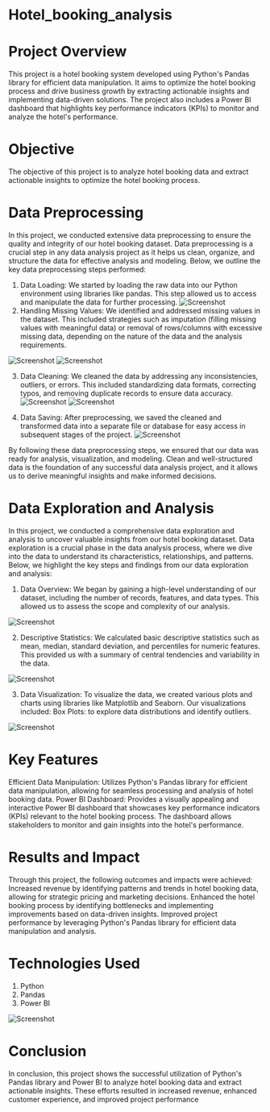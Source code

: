 # Hotel_booking_analysis
# Project Overview
This project is a hotel booking system developed using Python's Pandas library for efficient data manipulation. It aims to optimize the hotel booking process and drive business growth by extracting actionable insights and implementing data-driven solutions. The project also includes a Power BI dashboard that highlights key performance indicators (KPIs) to monitor and analyze the hotel's performance.

# Objective
The objective of this project is to analyze hotel booking data and extract actionable insights to optimize the hotel booking process.

# Data Preprocessing
  In this project, we conducted extensive data preprocessing to ensure the quality and integrity of our hotel booking dataset. Data preprocessing is a crucial step in any data analysis project as it helps us clean, organize, and structure the data for effective analysis and modeling. Below, we outline the key data preprocessing steps performed:
1. Data Loading: We started by loading the raw data into our Python environment using libraries like pandas. This step allowed us to access and manipulate the data for further processing.
![Screenshot](Screenshot1.PNG)
2. Handling Missing Values: We identified and addressed missing values in the dataset. This included strategies such as imputation (filling missing values with meaningful data) or removal of rows/columns with excessive missing data, depending on the nature of the data and the analysis requirements.

![Screenshot](Screenshot9.PNG)
![Screenshot](Screenshot10.PNG)

3. Data Cleaning: We cleaned the data by addressing any inconsistencies, outliers, or errors. This included standardizing data formats, correcting typos, and removing duplicate records to ensure data accuracy.
![Screenshot](Screenshot4.PNG)
![Screenshot](Screenshot13.PNG)

4. Data Saving: After preprocessing, we saved the cleaned and transformed data into a separate file or database for easy access in subsequent stages of the project.
![Screenshot](Screenshot14.PNG)

By following these data preprocessing steps, we ensured that our data was ready for analysis, visualization, and modeling. Clean and well-structured data is the foundation of any successful data analysis project, and it allows us to derive meaningful insights and make informed decisions.


# Data Exploration and Analysis

In this project, we conducted a comprehensive data exploration and analysis to uncover valuable insights from our hotel booking dataset. Data exploration is a crucial phase in the data analysis process, where we dive into the data to understand its characteristics, relationships, and patterns. Below, we highlight the key steps and findings from our data exploration and analysis:
1. Data Overview:
We began by gaining a high-level understanding of our dataset, including the number of records, features, and data types. This allowed us to assess the scope and complexity of our analysis.

![Screenshot](Screenshot5.PNG)

2. Descriptive Statistics:
We calculated basic descriptive statistics such as mean, median, standard deviation, and percentiles for numeric features. This provided us with a summary of central tendencies and variability in the data.

![Screenshot](Screenshot15.PNG)

3. Data Visualization:
To visualize the data, we created various plots and charts using libraries like Matplotlib and Seaborn. Our visualizations included:
Box Plots: to explore data distributions and identify outliers.

![Screenshot](Screenshot11.PNG)

# Key Features
Efficient Data Manipulation: Utilizes Python's Pandas library for efficient data manipulation, allowing for seamless processing and analysis of hotel booking data.
Power BI Dashboard: Provides a visually appealing and interactive Power BI dashboard that showcases key performance indicators (KPIs) relevant to the hotel booking process. The dashboard allows stakeholders to monitor and gain insights into the hotel's performance.

# Results and Impact
Through this project, the following outcomes and impacts were achieved: Increased revenue by identifying patterns and trends in hotel booking data, allowing for strategic pricing and marketing decisions. Enhanced the hotel booking process by identifying bottlenecks and implementing improvements based on data-driven insights. Improved project performance by leveraging Python's Pandas library for efficient data manipulation and analysis.

# Technologies Used
1) Python
2) Pandas
3) Power BI

![Screenshot](screenshot2.png)

# Conclusion
In conclusion, this project shows the successful utilization of Python's Pandas library and Power BI to analyze hotel booking data and extract actionable insights. These efforts resulted in increased revenue, enhanced customer experience, and improved project performance
